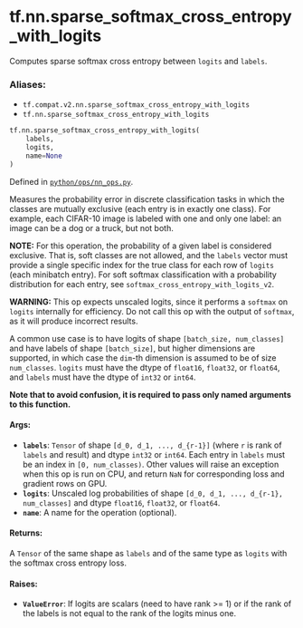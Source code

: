 <div itemscope itemtype="http://developers.google.com/ReferenceObject">
<meta itemprop="name" content="tf.nn.sparse_softmax_cross_entropy_with_logits" />
<meta itemprop="path" content="Stable" />
</div>

# tf.nn.sparse_softmax_cross_entropy_with_logits

Computes sparse softmax cross entropy between `logits` and `labels`.

### Aliases:

* `tf.compat.v2.nn.sparse_softmax_cross_entropy_with_logits`
* `tf.nn.sparse_softmax_cross_entropy_with_logits`

``` python
tf.nn.sparse_softmax_cross_entropy_with_logits(
    labels,
    logits,
    name=None
)
```



Defined in [`python/ops/nn_ops.py`](/code/stable/tensorflow/python/ops/nn_ops.py).

<!-- Placeholder for "Used in" -->

Measures the probability error in discrete classification tasks in which the
classes are mutually exclusive (each entry is in exactly one class).  For
example, each CIFAR-10 image is labeled with one and only one label: an image
can be a dog or a truck, but not both.

**NOTE:**  For this operation, the probability of a given label is considered
exclusive.  That is, soft classes are not allowed, and the `labels` vector
must provide a single specific index for the true class for each row of
`logits` (each minibatch entry).  For soft softmax classification with
a probability distribution for each entry, see
`softmax_cross_entropy_with_logits_v2`.

**WARNING:** This op expects unscaled logits, since it performs a `softmax`
on `logits` internally for efficiency.  Do not call this op with the
output of `softmax`, as it will produce incorrect results.

A common use case is to have logits of shape
`[batch_size, num_classes]` and have labels of shape
`[batch_size]`, but higher dimensions are supported, in which
case the `dim`-th dimension is assumed to be of size `num_classes`.
`logits` must have the dtype of `float16`, `float32`, or `float64`, and
`labels` must have the dtype of `int32` or `int64`.

**Note that to avoid confusion, it is required to pass only named arguments to
this function.**

#### Args:


* <b>`labels`</b>: `Tensor` of shape `[d_0, d_1, ..., d_{r-1}]` (where `r` is rank of
  `labels` and result) and dtype `int32` or `int64`. Each entry in `labels`
  must be an index in `[0, num_classes)`. Other values will raise an
  exception when this op is run on CPU, and return `NaN` for corresponding
  loss and gradient rows on GPU.
* <b>`logits`</b>: Unscaled log probabilities of shape `[d_0, d_1, ..., d_{r-1},
  num_classes]` and dtype `float16`, `float32`, or `float64`.
* <b>`name`</b>: A name for the operation (optional).


#### Returns:

A `Tensor` of the same shape as `labels` and of the same type as `logits`
with the softmax cross entropy loss.



#### Raises:


* <b>`ValueError`</b>: If logits are scalars (need to have rank >= 1) or if the rank
  of the labels is not equal to the rank of the logits minus one.